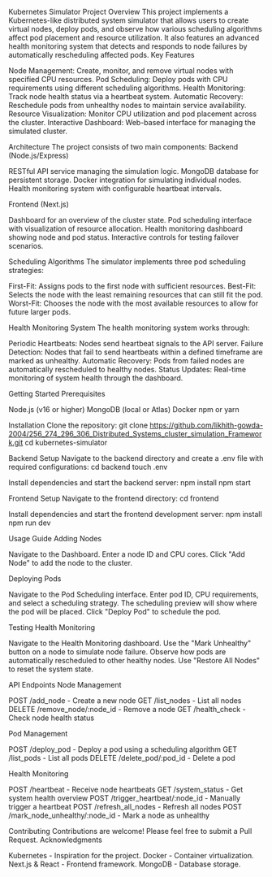 Kubernetes Simulator Project
Overview
This project implements a Kubernetes-like distributed system simulator that allows users to create virtual nodes, deploy pods, and observe how various scheduling algorithms affect pod placement and resource utilization. It also features an advanced health monitoring system that detects and responds to node failures by automatically rescheduling affected pods.
Key Features

Node Management: Create, monitor, and remove virtual nodes with specified CPU resources.
Pod Scheduling: Deploy pods with CPU requirements using different scheduling algorithms.
Health Monitoring: Track node health status via a heartbeat system.
Automatic Recovery: Reschedule pods from unhealthy nodes to maintain service availability.
Resource Visualization: Monitor CPU utilization and pod placement across the cluster.
Interactive Dashboard: Web-based interface for managing the simulated cluster.

Architecture
The project consists of two main components:
Backend (Node.js/Express)

RESTful API service managing the simulation logic.
MongoDB database for persistent storage.
Docker integration for simulating individual nodes.
Health monitoring system with configurable heartbeat intervals.

Frontend (Next.js)

Dashboard for an overview of the cluster state.
Pod scheduling interface with visualization of resource allocation.
Health monitoring dashboard showing node and pod status.
Interactive controls for testing failover scenarios.

Scheduling Algorithms
The simulator implements three pod scheduling strategies:

First-Fit: Assigns pods to the first node with sufficient resources.
Best-Fit: Selects the node with the least remaining resources that can still fit the pod.
Worst-Fit: Chooses the node with the most available resources to allow for future larger pods.

Health Monitoring System
The health monitoring system works through:

Periodic Heartbeats: Nodes send heartbeat signals to the API server.
Failure Detection: Nodes that fail to send heartbeats within a defined timeframe are marked as unhealthy.
Automatic Recovery: Pods from failed nodes are automatically rescheduled to healthy nodes.
Status Updates: Real-time monitoring of system health through the dashboard.

Getting Started
Prerequisites

Node.js (v16 or higher)
MongoDB (local or Atlas)
Docker
npm or yarn

Installation
Clone the repository:
git clone https://github.com/likhith-gowda-2004/256_274_296_306_Distributed_Systems_cluster_simulation_Framework.git
cd kubernetes-simulator

Backend Setup
Navigate to the backend directory and create a .env file with required configurations:
cd backend
touch .env

Install dependencies and start the backend server:
npm install
npm start

Frontend Setup
Navigate to the frontend directory:
cd frontend

Install dependencies and start the frontend development server:
npm install
npm run dev

Usage Guide
Adding Nodes

Navigate to the Dashboard.
Enter a node ID and CPU cores.
Click "Add Node" to add the node to the cluster.

Deploying Pods

Navigate to the Pod Scheduling interface.
Enter pod ID, CPU requirements, and select a scheduling strategy.
The scheduling preview will show where the pod will be placed.
Click "Deploy Pod" to schedule the pod.

Testing Health Monitoring

Navigate to the Health Monitoring dashboard.
Use the "Mark Unhealthy" button on a node to simulate node failure.
Observe how pods are automatically rescheduled to other healthy nodes.
Use "Restore All Nodes" to reset the system state.

API Endpoints
Node Management

POST /add_node - Create a new node
GET /list_nodes - List all nodes
DELETE /remove_node/:node_id - Remove a node
GET /health_check - Check node health status

Pod Management

POST /deploy_pod - Deploy a pod using a scheduling algorithm
GET /list_pods - List all pods
DELETE /delete_pod/:pod_id - Delete a pod

Health Monitoring

POST /heartbeat - Receive node heartbeats
GET /system_status - Get system health overview
POST /trigger_heartbeat/:node_id - Manually trigger a heartbeat
POST /refresh_all_nodes - Refresh all nodes
POST /mark_node_unhealthy/:node_id - Mark a node as unhealthy

Contributing
Contributions are welcome! Please feel free to submit a Pull Request.
Acknowledgments

Kubernetes - Inspiration for the project.
Docker - Container virtualization.
Next.js & React - Frontend framework.
MongoDB - Database storage.


